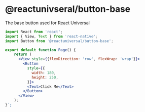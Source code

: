 # @reactunivseral/button-base

The base button used for React Universal

```jsx
import React from 'react';
import { View, Text } from 'react-native';
import Button from '@reactuniversal/button-base';

export default function Page() {
    return (
      <View style={{flexDirection: 'row', flexWrap: 'wrap'}}>
        <Button
          style={{
            width: 180,
            height: 250,
          }}>
          <Text>Click Me</Text>
        </Button>
      </View>
    );
}`;
```
